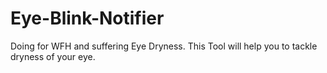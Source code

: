 # Eye-Blink-Notifier
Doing for WFH and suffering Eye Dryness. This Tool will help you to tackle dryness of your eye.
